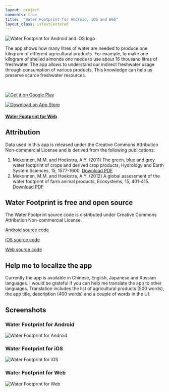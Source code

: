 ```yaml
---
layout: project
comments: true
title:  "Water Footprint for Android, iOS and Web"
layout_class: isTextCentered
---
```


<img src='/image/projects/2015_12_03_water_footprint/water_footprint_for_android_and_ios_logo.png' alt='Water Footprint for Android and iOS logo' class='isMax200PxWide'>

The app shows how many litres of water are needed to produce one kilogram of different agricultural products. For example, to make one kilogram of shelled almonds one needs to use about 16 thousand litres of freshwater. The app allows to understand our indirect freshwater usage through consumption of various products. This knowledge can help us preserve scarce freshwater resources.

<br>

<a href='https://play.google.com/store/apps/details?id=com.evgenii.waterfootprint' title='Get it on Google Play'><img src='/image/logos/google_play_badge.png' alt='Get it on Google Play' class='isMax200PxWide'></a>

<a href='https://itunes.apple.com/us/app/water-footprint/id1044041294' title='Download on App Store'><img src='/image/logos/appstore_badge.png' alt='Download on App Store' class='isMax200PxWide'></a>

<h4><a href='http://evgenii.com/water-footprint/en/'>Water Footprint for Web<a></h4>


## Attribution

Data used in this app is released under the Creative Commons Attribution Non-commercial License and is derived from the following publications:

1. Mekonnen, M.M. and Hoekstra, A.Y. (2011) The green, blue and grey water footprint of crops and derived crop products, Hydrology and Earth System Sciences, 15, 1577-1600. [Download PDF](/files/2015/12/crop_products_water_footprint.pdf)
1. Mekonnen, M.M. and Hoekstra, A.Y. (2012) A global assessment of the water footprint of farm animal products, Ecosystems, 15, 401-415. [Download PDF](/files/2015/12/animal_products_water_footprint.pdf)

## Water Footprint is free and open source

The Water Footprint source code is distributed under Creative Commons Attribution Non-commercial License.

[Android source code](https://github.com/evgenyneu/water-footprint-android)

[iOS source code](https://github.com/evgenyneu/water-footprint-ios)

[Web source code](https://github.com/evgenyneu/water-footprint-web)



## Help me to localize the app

Currently the app is available in Chinese, English, Japanese and Russian languages. I would be grateful if you can help me translate the app to other languages. Translation includes the list of agricultural products (500 words), the app title, description (400 words) and a couple of words in the UI.

## Screenshots

### Water Footprint for Android

<img src='/image/projects/2015_12_03_water_footprint/water_footprint_android_english.png' alt='Water Footprint for Android' class='isMax300PxWide hasBorderShade90'>

### Water Footprint for iOS

<img src='/image/projects/2015_12_03_water_footprint/water_footprint_iphone_english.png' alt='Water Footprint for iOS' class='isMax300PxWide hasBorderShade90'>

### Water Footprint for Web

<img src='/image/projects/2015_12_03_water_footprint/water_footprint_web_english.png' alt='Water Footprint for Web' class='isMax300PxWide hasBorderShade90'>
